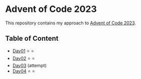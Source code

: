 # Advent of Code 2023
This repository contains my approach to [Advent of Code 2023](https://adventofcode.com/2023).

## Table of Content
- [Day01](https://github.com/Ewa-Anna/Advent-of-Code-2023/tree/main/Day_01) :star: :star:
- [Day02](https://github.com/Ewa-Anna/Advent-of-Code-2023/tree/main/Day_02) :star: :star:
- [Day03](https://github.com/Ewa-Anna/Advent-of-Code-2023/tree/main/Day_03) (attempt)
- [Day04](https://github.com/Ewa-Anna/Advent-of-Code-2023/tree/main/Day_04) :star: :star: